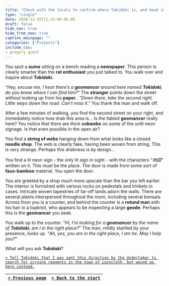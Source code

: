 ```yaml
---
title: "Check with the locals to confirm where Tokidoki is, and head in his direction."
type: "single"
date: 2020-12-25T21:35:00-05:00
draft: false
hide_nav: true
hide_from_new: true
caption_mainpage: ""
categories: ["Projects"]
include_css:
- gregory_quest
---
```


You spot a **sumo** sitting on a bench reading a **newspaper**. This person is clearly smarter than the **rat enthusiast** you just talked to. You walk over and inquire about **Tokidoki**.

“*Hey, excuse me, I hear there’s a **geomancer** around here named **Tokidoki**, do you know where I can find him?*” The **stranger** points down the street without looking up from his **paper**.. “*Down there, take the second right. Little ways down the road. Can’t miss it.*” You thank the man and walk off.

After a few minutes of walking, you find the second street on your right, and immediately notice how drab this area is… Is the fabled **geomancer** really here? You notice that there are thick **cobwebs** on some of the unlit neon signage. Is that even possible in the open air?

You find a **string of webs** hanging down from what looks like a closed **noodle shop**. The web is clearly fake, having been woven from string. This is very strange. Perhaps this drabness is by design…

You find a lit neon sign - the only lit sign in sight - with the characters “*地図*” written on it. This must be the place. The door is made from some sort of **faux-bamboo** material. You open the door.

You are greeted by a shop much more upscale than the bar you left earlier. The interior is furnished with various rocks on pedestals and trinkets in cases. Intricate woven tapestries of far-off lands adorn the walls. There are several plants interspersed throughout the room, including several bonsais. Across from you is a counter, and behind the counter is a **rotund man** with his hair in a topknot, who appears to be inspecting a large **geode**. Perhaps this is the **geomancer** you seek.

You walk up to the counter. “*Hi, I’m looking for a **geomancer** by the name of **Tokidoki**; am I in the right place?*” The man, mildly startled by your presence, looks up. “*Ah, yes, you are in the right place, I am he. May I help you?*”

What will you ask **Tokidoki**?

[``> Tell Tokidoki that I was sent this direction by the Undertaker to search for scrying reagents in the town of Loincloth, but wound up here instead.``](../72)

|[``< Previous page``](../70)|[``< Back to the start``](../)|
|---|---|
